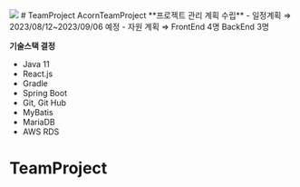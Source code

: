 <img src="https://capsule-render.vercel.app/api?type=soft&color=auto&height=400&section=header&text=텍스트&fontSize=70" />
# TeamProject
AcornTeamProject
**프로젝트 관리 계획 수립**
- 일정계획 ⇒ 2023/08/12~2023/09/06 예정
- 자원 계획 ⇒ FrontEnd 4명 BackEnd 3명

**기술스택 결정**
- Java 11
- React.js
- Gradle
- Spring Boot
- Git, Git Hub
- MyBatis
- MariaDB
- AWS RDS
# TeamProject
